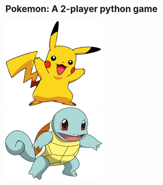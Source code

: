 # Pokemon: A 2-player python game
<img width = "300" src="./pics/pikachu.png">   &nbsp;&nbsp;&nbsp;&nbsp;&nbsp;&nbsp;&nbsp;&nbsp;&nbsp;&nbsp;&nbsp;&nbsp;       <img width = "300" src="./pics/squirtle.png"> 
